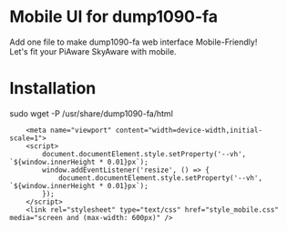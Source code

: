 # Mobile UI for dump1090-fa
Add one file to make dump1090-fa web interface Mobile-Friendly!
<br>
Let's fit your PiAware SkyAware with mobile.

# Installation
sudo wget -P /usr/share/dump1090-fa/html

        <meta name="viewport" content="width=device-width,initial-scale=1">
        <script>
            document.documentElement.style.setProperty('--vh', `${window.innerHeight * 0.01}px`);
            window.addEventListener('resize', () => {
                document.documentElement.style.setProperty('--vh', `${window.innerHeight * 0.01}px`);
            });
        </script>
        <link rel="stylesheet" type="text/css" href="style_mobile.css" media="screen and (max-width: 600px)" />
